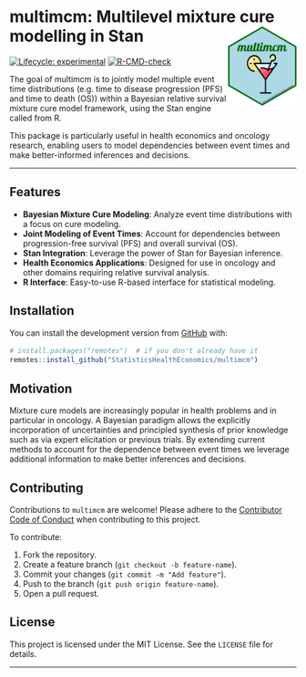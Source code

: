 
<!-- README.md is generated from README.Rmd. Please edit that file -->

# multimcm: Multilevel mixture cure modelling in Stan <img src='man/figures/hexbadge.png' align="right" height="139" />

<!-- badges: start -->

[![Lifecycle:
experimental](https://img.shields.io/badge/lifecycle-experimental-orange.svg)](https://www.tidyverse.org/lifecycle/#experimental)
[![R-CMD-check](https://github.com/StatisticsHealthEconomics/rstanbmcm/actions/workflows/R-CMD-check.yaml/badge.svg)](https://github.com/StatisticsHealthEconomics/rstanbmcm/actions/workflows/R-CMD-check.yaml)
<!-- badges: end -->

The goal of multimcm is to jointly model multiple event time distributions
(e.g. time to disease progression (PFS) and time to death (OS)) within a
Bayesian relative survival mixture cure model framework, using the Stan
engine called from R.

This package is particularly useful in health economics and oncology research, enabling users to model dependencies between event times and make better-informed inferences and decisions.

---

## Features

- **Bayesian Mixture Cure Modeling**: Analyze event time distributions with a focus on cure modeling.
- **Joint Modeling of Event Times**: Account for dependencies between progression-free survival (PFS) and overall survival (OS).
- **Stan Integration**: Leverage the power of Stan for Bayesian inference.
- **Health Economics Applications**: Designed for use in oncology and other domains requiring relative survival analysis.
- **R Interface**: Easy-to-use R-based interface for statistical modeling.

## Installation

You can install the development version from
[GitHub](https://github.com/) with:

``` r
# install.packages("remotes")  # if you don't already have it
remotes::install_github("StatisticsHealthEconomics/multimcm")
```

## Motivation

Mixture cure models are increasingly popular in health problems and in
particular in oncology. A Bayesian paradigm allows the explicitly
incorporation of uncertainties and principled synthesis of prior
knowledge such as via expert elicitation or previous trials. By
extending current methods to account for the dependence between event
times we leverage additional information to make better inferences and
decisions.

## Contributing

Contributions to `multimcm` are welcome! Please adhere to the [Contributor Code of Conduct](https://contributor-covenant.org/version/2/0/CODE_OF_CONDUCT.html) when contributing to this project.

To contribute:
1. Fork the repository.
2. Create a feature branch (`git checkout -b feature-name`).
3. Commit your changes (`git commit -m "Add feature"`).
4. Push to the branch (`git push origin feature-name`).
5. Open a pull request.

## License

This project is licensed under the MIT License. See the `LICENSE` file for details.

---
